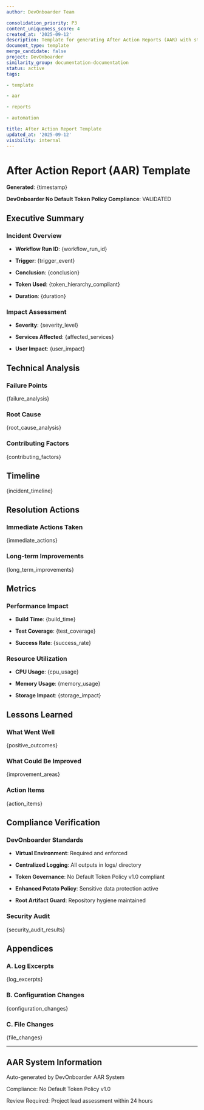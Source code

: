 ```yaml
---
author: DevOnboarder Team

consolidation_priority: P3
content_uniqueness_score: 4
created_at: '2025-09-12'
description: Template for generating After Action Reports (AAR) with standardized formatting
document_type: template
merge_candidate: false
project: DevOnboarder
similarity_group: documentation-documentation
status: active
tags:

- template

- aar

- reports

- automation

title: After Action Report Template
updated_at: '2025-09-12'
visibility: internal
---
```


# After Action Report (AAR) Template

**Generated**: {timestamp}

**DevOnboarder No Default Token Policy Compliance**:  VALIDATED

## Executive Summary

### Incident Overview

- **Workflow Run ID**: {workflow_run_id}

- **Trigger**: {trigger_event}

- **Conclusion**: {conclusion}

- **Token Used**: {token_hierarchy_compliant}

- **Duration**: {duration}

### Impact Assessment

- **Severity**: {severity_level}

- **Services Affected**: {affected_services}

- **User Impact**: {user_impact}

## Technical Analysis

### Failure Points

{failure_analysis}

### Root Cause

{root_cause_analysis}

### Contributing Factors

{contributing_factors}

## Timeline

{incident_timeline}

## Resolution Actions

### Immediate Actions Taken

{immediate_actions}

### Long-term Improvements

{long_term_improvements}

## Metrics

### Performance Impact

- **Build Time**: {build_time}

- **Test Coverage**: {test_coverage}

- **Success Rate**: {success_rate}

### Resource Utilization

- **CPU Usage**: {cpu_usage}

- **Memory Usage**: {memory_usage}

- **Storage Impact**: {storage_impact}

## Lessons Learned

### What Went Well

{positive_outcomes}

### What Could Be Improved

{improvement_areas}

### Action Items

{action_items}

## Compliance Verification

### DevOnboarder Standards

- **Virtual Environment**:  Required and enforced

- **Centralized Logging**:  All outputs in logs/ directory

- **Token Governance**:  No Default Token Policy v1.0 compliant

- **Enhanced Potato Policy**:  Sensitive data protection active

- **Root Artifact Guard**:  Repository hygiene maintained

### Security Audit

{security_audit_results}

## Appendices

### A. Log Excerpts

{log_excerpts}

### B. Configuration Changes

{configuration_changes}

### C. File Changes

{file_changes}

---

## AAR System Information

Auto-generated by DevOnboarder AAR System

Compliance: No Default Token Policy v1.0 

Review Required: Project lead assessment within 24 hours
